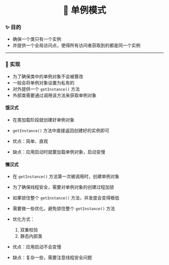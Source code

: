 <h1 align="center">🚀 单例模式</h1>

### ✨ 目的

* 确保一个类只有一个实例
* 并提供一个全局访问点，使得所有访问者获取到的都是同一个实例

---

### 🏹 实现

* 为了确保类中的单例对象不会被篡改
* 一般会将单例对象设置为私有的
* 对外提供一个 `getInstance()` 方法
* 外部类需要通过调用该方法来获取单例对象

#### 饿汉式

* 在类加载阶段就创建好单例对象
* `getInstance()` 方法中直接返回创建好的实例即可


* 优点：简单、直观
* 缺点：应用启动时就要加载单例对象，启动变慢

#### 懒汉式

* 在 `getInstance()` 方法第一次被调用时，创建单例对象
* 为了确保线程安全，需要对单例对象的创建过程加锁


* 如果锁住整个 `getInstance()` 方法，并发度会变得极低
* 需要做一些优化，避免锁住整个 `getInstance()` 方法
* 优化方式：
    1. 双重校验
    2. 静态内部类


* 优点：应用启动不会变慢
* 缺点：复杂一些，需要注意线程安全问题
